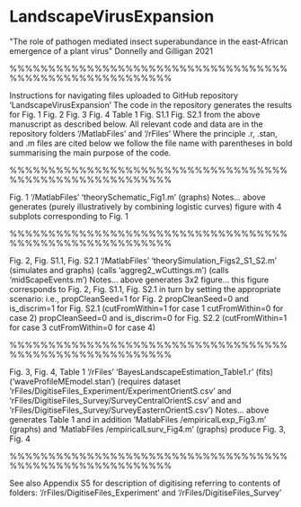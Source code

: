 # LandscapeVirusExpansion
"The role of pathogen mediated insect superabundance in the east-African emergence of a plant virus" 
Donnelly and Gilligan 2021

%%%%%%%%%%%%%%%%%%%%%%%%%%%%%%%%%%%%%%%%%%%%%%%%%%%%%%%%%

Instructions for navigating files uploaded to GitHub repository ‘LandscapeVirusExpansion’
The code in the repository generates the results for Fig. 1 Fig. 2 Fig. 3 Fig. 4 Table 1 Fig. S1.1 Fig. S2.1 from the above manuscript as described below.
All relevant code and data are in the repository folders ‘/MatlabFiles’ and ‘/rFiles’
Where the principle .r, .stan, and .m files are cited below we follow the file name with parentheses in bold summarising the main purpose of the code. 

%%%%%%%%%%%%%%%%%%%%%%%%%%%%%%%%%%%%%%%%%%%%%%%%%%%%%%%%%

Fig. 1
‘/MatlabFiles’
‘theorySchematic_Fig1.m’ (graphs)
Notes… above generates (purely illustratively by combining logistic curves) figure with 4 subplots corresponding to Fig. 1

%%%%%%%%%%%%%%%%%%%%%%%%%%%%%%%%%%%%%%%%%%%%%%%%%%%%%%%%%

Fig. 2, Fig. S1.1, Fig. S2.1
‘/MatlabFiles’
‘theorySimulation_Figs2_S1_S2.m’ (simulates and graphs)
(calls ‘aggreg2_wCuttings.m’)
(calls ‘midScapeEvents.m’)
Notes… above generates 3x2 figure… this figure corresponds to Fig. 2, Fig. S1.1, Fig. S2.1 in turn by setting the appropriate scenario:
i.e., 
propCleanSeed=1 for Fig. 2
propCleanSeed=0 and is_discrim=1 for Fig. S2.1 (cutFromWithin=1 for case 1 cutFromWithin=0  for case 2)
propCleanSeed=0 and is_discrim=0 for Fig. S2.2 (cutFromWithin=1 for case 3 cutFromWithin=0  for case 4)

%%%%%%%%%%%%%%%%%%%%%%%%%%%%%%%%%%%%%%%%%%%%%%%%%%%%%%%%%

Fig. 3, Fig. 4, Table 1
‘/rFiles’
‘BayesLandscapeEstimation_Table1.r’ (fits)
(‘waveProfileMEmodel.stan’)
(requires dataset ‘rFiles/DigitiseFiles_Experiment/ExperimentOrientS.csv’ and ‘rFiles/DigitiseFiles_Survey/SurveyCentralOrientS.csv’ and
and ‘rFiles/DigitiseFiles_Survey/SurveyEasternOrientS.csv’)
Notes… above generates Table 1 and in addition ‘MatlabFiles /empiricalLexp_Fig3.m’ (graphs) and ‘MatlabFiles /empiricalLsurv_Fig4.m’ (graphs) produce Fig. 3, Fig. 4

%%%%%%%%%%%%%%%%%%%%%%%%%%%%%%%%%%%%%%%%%%%%%%%%%%%%%%%%%

See also Appendix S5 for description of digitising referring to contents of folders:
‘/rFiles/DigitiseFiles_Experiment’
and
‘/rFiles/DigitiseFiles_Survey’


